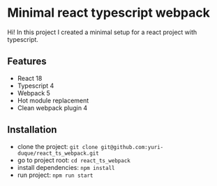 # Minimal react typescript webpack

Hi! In this project I created a minimal setup for a react project with typescript.

## Features
- React 18
- Typescript 4
- Webpack 5
- Hot module replacement
- Clean webpack plugin 4

## Installation
- clone the project: ```git clone git@github.com:yuri-duque/react_ts_webpack.git```
- go to project root: ```cd react_ts_webpack```
- install dependencies: ```npm install```
- run project: ```npm run start```
